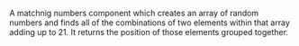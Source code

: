 A matchnig numbers component which creates an array of random numbers and finds all of the combinations of two elements within that array adding up to 21.
It returns the position of those elements grouped together.
